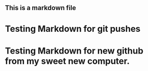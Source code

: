 ## This is a markdown file

# Testing Markdown for git pushes
# Testing Markdown for new github from my sweet new computer.